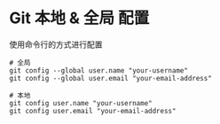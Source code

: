 # Git 本地 & 全局 配置

使用命令行的方式进行配置

```shell
# 全局
git config --global user.name "your-username"
git config --global user.email "your-email-address"

# 本地
git config user.name "your-username"
git config user.email "your-email-address"
```
